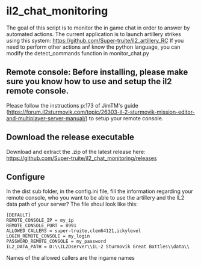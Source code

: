 # il2_chat_monitoring
The goal of this script is to monitor the in game chat in order to answer by automated actions.
The current application is to launch artillery strikes using this system: https://github.com/Super-truite/il2_artillery_RC
If you need to perform other actions anf know the python language, you can modify the detect_commands function in monitor_chat.py 

## Remote console: Before installing, please make sure you know how to use and setup the il2 remote console.
Please follow the instructions p:173 of JimTM's guide (https://forum.il2sturmovik.com/topic/26303-il-2-sturmovik-mission-editor-and-multiplayer-server-manual/)
to setup your remote console. 

## Download the release executable
Download and extract the .zip of the latest release here: https://github.com/Super-truite/il2_chat_monitoring/releases

## Configure
In the dist sub folder, in the config.ini file, fill the information regarding your remote console, who you want to be able to use the artillery
and the IL2 data path of your server?
The file shoul look like this:
```
[DEFAULT]
REMOTE_CONSOLE_IP = my_ip
REMOTE_CONSOLE_PORT = 8991
ALLOWED_CALLERS = super-truite,clem64121,ickylevel
LOGIN_REMOTE_CONSOLE = my_login
PASSWORD_REMOTE_CONSOLE = my_password
IL2_DATA_PATH = D:\\IL2Dserver\\IL-2 Sturmovik Great Battles\\data\\
```
Names of the allowed callers are the ingame names